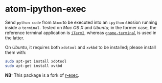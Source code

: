 # atom-ipython-exec
Send `python code` from `Atom` to be executed into an `ipython` session running inside a `terminal`. Tested on *Mac OS X* and *Ubuntu*; in the former case, the reference terminal application is [`iTerm2`](https://www.iterm2.com/), whereas [`gnome-terminal`](https://wiki.gnome.org/Apps/Terminal) is used in the latter.

On *Ubuntu*, it requires both `xdotool` and `xvkbd` to be installed; please install them with:
```bash
sudo apt-get install xdotool
sudo apt-get install xvkbd
```

**NB:** This package is a fork of [r-exec](https://github.com/pimentel/atom-r-exec).
